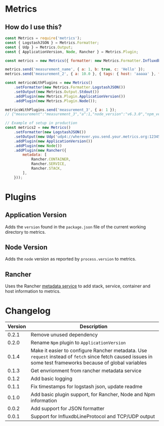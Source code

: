 # Metrics

## How do I use this?
```javascript
const Metrics = require('metrics');
const { LogstashJSON } = Metrics.Formatter;
const { Udp } = Metrics.Output;
const { ApplicationVersion, Node, Rancher } = Metrics.Plugin;

const metrics = new Metrics({ formatter: new Metrics.Formatter.InfluxdbLineProtocol(), output: new Metrics.Output.Stdout() });

metrics.send('measurement_name', { a: 1, b: true, c: 'Hello' });
metrics.send('measurement_2', { a: 10.0 }, { tags: { host: 'aaaaa' }, timestamp: Date.now() * 1e6 });

const metricsWithPlugins = new Metrics()
	.setFormatter(new Metrics.Formatter.LogstashJSON())
	.setOutput(new Metrics.Output.Stdout())
	.addPlugin(new Metrics.Plugin.ApplicationVersion())
	.addPlugin(new Metrics.Plugin.Node());

metricsWithPlugins.send('measurement_3', { a: 1 });
// {"measurement":"measurement_3","a":1,"node_version":"v6.3.0","npm_version":"0.0.1"}

// Example of setup in production
const metrics2 = new Metrics()
	.setFormatter(new LogstashJSON())
	.setOutput(new Udp('udp4://wherever.you.send.your.metrics.org:12345'))
	.addPlugin(new ApplicationVersion())
	.addPlugin(new Node())
	.addPlugin(new Rancher({
		metadata: [
			Rancher.CONTAINER,
			Rancher.SERVICE,
			Rancher.STACK,
		],
	}));
```

# Plugins
## Application Version
Adds the `version` found in the `package.json` file of the current working directory to metrics.

## Node Version
Adds the `node` version as reported by `process.version` to metrics.

## Rancher
Uses the Rancher [metadata service](http://docs.rancher.com/rancher/latest/en/rancher-services/metadata-service/)
to add stack, service, container and host information to metrics.

# Changelog

| Version     | Description                 |
| ----------- | --------------------------- |
| 0.2.1 | Remove unused dependency |
| 0.2.0 | Rename `Npm` plugin to `ApplicationVersion` |
| 0.1.4 | Make it easier to configure Rancher metadata. Use `request` instead of `fetch` since fetch caused issues in some test frameworks because of global variables |
| 0.1.3 | Get envrionment from rancher metadata service |
| 0.1.2 | Add basic logging |
| 0.1.1 | Fix timestamps for logstash json, update readme |
| 0.1.0 | Add basic plugin support, for Rancher, Node and Npm information |
| 0.0.2 | Add support for JSON formatter |
| 0.0.1 | Support for InfluxdbLineProtocol and TCP/UDP output |
